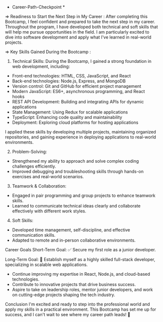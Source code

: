 * Career-Path-Checkpoint *
  
=> Readiness to Start the Next Step in My Career :
After completing this Bootcamp, I feel confident and prepared to take the next step in my career. Throughout the program, I have developed both technical and soft skills that will help me pursue opportunities in the field. I am particularly excited to dive into software development and apply what I've learned in real-world projects.

=> Key Skills Gained During the Bootcamp : 
1. Technical Skills:
During the Bootcamp, I gained a strong foundation in web development, including:

- Front-end technologies: HTML, CSS, JavaScript, and React
- Back-end technologies: Node.js, Express, and MongoDB
- Version control: Git and GitHub for efficient project management
- Modern JavaScript: ES6+, asynchronous programming, and React hooks
- REST API Development: Building and integrating APIs for dynamic applications
- State Management: Using Redux for scalable applications
- TypeScript: Enhancing code quality and maintainability
- Deployment: Exploring cloud platforms for hosting applications

I applied these skills by developing multiple projects, maintaining organized repositories, and gaining experience in deploying applications to real-world environments.

2. Problem-Solving:
   
- Strengthened my ability to approach and solve complex coding challenges efficiently.
- Improved debugging and troubleshooting skills through hands-on exercises and real-world scenarios.

3. Teamwork & Collaboration:
   
- Engaged in pair programming and group projects to enhance teamwork skills.
- Learned to communicate technical ideas clearly and collaborate effectively with different work styles.

4. Soft Skills:
- Developed time management, self-discipline, and effective communication skills.
- Adapted to remote and in-person collaborative environments.

Career Goals
Short-Term Goal:
✅ Secure my first role as a junior developer.

Long-Term Goal:
🌟 Establish myself as a highly skilled full-stack developer, specializing in scalable web applications.

- Continue improving my expertise in React, Node.js, and cloud-based technologies.
- Contribute to innovative projects that drive business success.
- Aspire to take on leadership roles, mentor junior developers, and work on cutting-edge projects shaping the tech industry.

Conclusion
I'm excited and ready to step into the professional world and apply my skills in a practical environment. This Bootcamp has set me up for success, and I can't wait to see where my career path leads! 🚀
